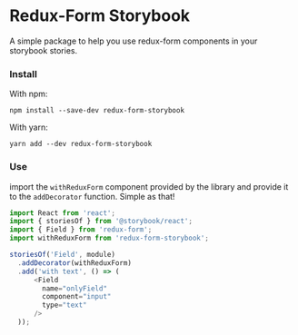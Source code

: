 # Redux-Form Storybook

A simple package to help you use redux-form components in your storybook stories.

### Install

With npm:
```
npm install --save-dev redux-form-storybook
```

With yarn:
```
yarn add --dev redux-form-storybook
```

### Use

import the `withReduxForm` component provided by the library and provide it to the `addDecorator` function. Simple as that!

```js
import React from 'react';
import { storiesOf } from '@storybook/react';
import { Field } from 'redux-form';
import withReduxForm from 'redux-form-storybook';

storiesOf('Field', module)
  .addDecorator(withReduxForm)
  .add('with text', () => (
      <Field
        name="onlyField"
        component="input"
        type="text"
      />
  ));

```
